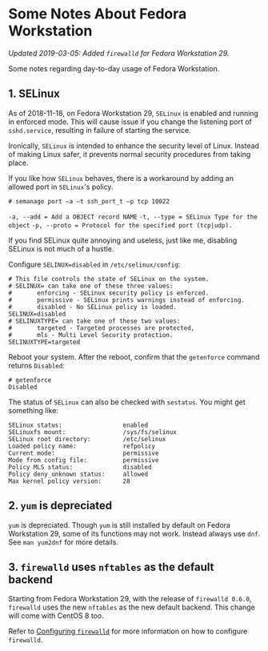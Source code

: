 # Some Notes About Fedora Workstation

*Updated 2019-03-05: Added `firewalld` for Fedora Workstation 29.*

Some notes regarding day-to-day usage of Fedora Workstation.

## 1. SELinux

As of 2018-11-18, on Fedora Workstation 29, `SELinux` is enabled and running in enforced mode. This will cause issue if you change the listening port of `sshd.service`, resulting in failure of starting the service.

Ironically, `SELinux` is intended to enhance the security level of Linux. Instead of making Linux safer, it prevents normal security procedures from taking place.

If you like how `SELinux` behaves, there is a workaround by adding an allowed port in `SELinux`'s policy.

```shell
# semanage port –a –t ssh_port_t –p tcp 10022
```
`-a, --add = Add a OBJECT record NAME`
`-t, --type = SELinux Type for the object`
`-p, --proto = Protocol for the specified port (tcp|udp).`

If you find SELinux quite annoying and useless, just like me, disabling SELinux is not much of a hustle.

Configure `SELINUX=disabled` in `/etc/selinux/config`:
```shell
# This file controls the state of SELinux on the system.
# SELINUX= can take one of these three values:
#       enforcing - SELinux security policy is enforced.
#       permissive - SELinux prints warnings instead of enforcing.
#       disabled - No SELinux policy is loaded.
SELINUX=disabled
# SELINUXTYPE= can take one of these two values:
#       targeted - Targeted processes are protected,
#       mls - Multi Level Security protection.
SELINUXTYPE=targeted
```
Reboot your system. After the reboot, confirm that the `getenforce` command returns `Disabled`:
```shell
# getenforce
Disabled
```
The status of `SELinux` can also be checked with `sestatus`. You might get something like:
```shell
SELinux status:                 enabled
SELinuxfs mount:                /sys/fs/selinux
SELinux root directory:         /etc/selinux
Loaded policy name:             refpolicy
Current mode:                   permissive
Mode from config file:          permissive
Policy MLS status:              disabled
Policy deny_unknown status:     allowed
Max kernel policy version:      28
```

## 2. `yum` is depreciated
`yum` is depreciated. Though `yum` is still installed by default on Fedora Workstation 29, some of its functions may not work. Instead always use `dnf`. See `man yum2dnf` for more details.
## 3. `firewalld` uses `nftables` as the default backend
Starting from Fedora Workstation 29, with the release of `firewalld 0.6.0`, `firewalld` uses the new `nftables` as the new default backend. This change will come with CentOS 8 too.

Refer to [Configuring `firewalld`](Configuring_firewalld.md) for more information on how to configure `firewalld`.